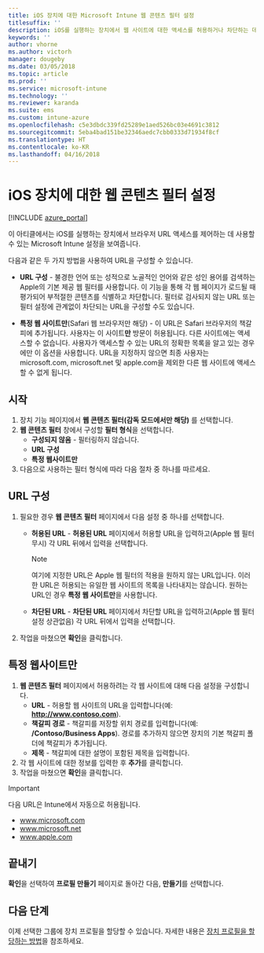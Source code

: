 ```yaml
---
title: iOS 장치에 대한 Microsoft Intune 웹 콘텐츠 필터 설정
titlesuffix: ''
description: iOS를 실행하는 장치에서 웹 사이트에 대한 액세스를 허용하거나 차단하는 데 사용할 수 있는 Microsoft Intune 설정을 알아봅니다.
keywords: ''
author: vhorne
ms.author: victorh
manager: dougeby
ms.date: 03/05/2018
ms.topic: article
ms.prod: ''
ms.service: microsoft-intune
ms.technology: ''
ms.reviewer: karanda
ms.suite: ems
ms.custom: intune-azure
ms.openlocfilehash: c5e3dbdc339fd25289e1aed526bc03e4691c3812
ms.sourcegitcommit: 5eba4bad151be32346aedc7cbb0333d71934f8cf
ms.translationtype: HT
ms.contentlocale: ko-KR
ms.lasthandoff: 04/16/2018
---
```

# <a name="web-content-filter-settings-for-ios-devices"></a>iOS 장치에 대한 웹 콘텐츠 필터 설정

[!INCLUDE [azure_portal](./includes/azure_portal.md)]

이 아티클에서는 iOS를 실행하는 장치에서 브라우저 URL 액세스를 제어하는 데 사용할 수 있는 Microsoft Intune 설정을 보여줍니다.

다음과 같은 두 가지 방법을 사용하여 URL을 구성할 수 있습니다.

- **URL 구성** - 불경한 언어 또는 성적으로 노골적인 언어와 같은 성인 용어를 검색하는 Apple의 기본 제공 웹 필터를 사용합니다. 이 기능을 통해 각 웹 페이지가 로드될 때 평가되어 부적절한 콘텐츠를 식별하고 차단합니다. 필터로 검사되지 않는 URL 또는 필터 설정에 관계없이 차단되는 URL을 구성할 수도 있습니다.

- **특정 웹 사이트만**(Safari 웹 브라우저만 해당) - 이 URL은 Safari 브라우저의 책갈피에 추가됩니다. 사용자는 이 사이트**만** 방문이 허용됩니다. 다른 사이트에는 액세스할 수 없습니다. 사용자가 액세스할 수 있는 URL의 정확한 목록을 알고 있는 경우에만 이 옵션을 사용합니다.
URL을 지정하지 않으면 최종 사용자는 microsoft.com, microsoft.net 및 apple.com을 제외한 다른 웹 사이트에 액세스할 수 없게 됩니다.

## <a name="get-started"></a>시작

1. 장치 기능 페이지에서 **웹 콘텐츠 필터(감독 모드에서만 해당)** 를 선택합니다.
2. **웹 콘텐츠 필터** 창에서 구성할 **필터 형식**을 선택합니다.
    - **구성되지 않음** - 필터링하지 않습니다.
    - **URL 구성**
    - **특정 웹사이트만**
3. 다음으로 사용하는 필터 형식에 따라 다음 절차 중 하나를 따르세요.


## <a name="configure-urls"></a>URL 구성

1. 필요한 경우 **웹 콘텐츠 필터** 페이지에서 다음 설정 중 하나를 선택합니다.
   - **허용된 URL** - **허용된 URL** 페이지에서 허용할 URL을 입력하고(Apple 웹 필터 무시) 각 URL 뒤에서 입력을 선택합니다.
     > [!NOTE]
     > 여기에 지정한 URL은 Apple 웹 필터의 적용을 원하지 않는 URL입니다. 이러한 URL은 허용되는 유일한 웹 사이트의 목록을 나타내지는 않습니다. 원하는 URL인 경우 **특정 웹 사이트만**을 사용합니다.

   - **차단된 URL** - **차단된 URL** 페이지에서 차단할 URL을 입력하고(Apple 웹 필터 설정 상관없음) 각 URL 뒤에서 입력을 선택합니다.
2. 작업을 마쳤으면 **확인**을 클릭합니다.


## <a name="specific-websites-only"></a>특정 웹사이트만

1. **웹 콘텐츠 필터** 페이지에서 허용하려는 각 웹 사이트에 대해 다음 설정을 구성합니다.
    - **URL** - 허용할 웹 사이트의 URL을 입력합니다(예: **http://www.contoso.com**).
    - **책갈피 경로** - 책갈피를 저장할 위치 경로를 입력합니다(예: **/Contoso/Business Apps**). 경로를 추가하지 않으면 장치의 기본 책갈피 폴더에 책갈피가 추가됩니다.
    - **제목** - 책갈피에 대한 설명이 포함된 제목을 입력합니다.
2. 각 웹 사이트에 대한 정보를 입력한 후 **추가**를 클릭합니다.
3. 작업을 마쳤으면 **확인**을 클릭합니다.

> [!IMPORTANT]
> 다음 URL은 Intune에서 자동으로 허용됩니다.
> - www.microsoft.com
> - www.microsoft.net
> - www.apple.com

## <a name="finish-up"></a>끝내기

**확인**을 선택하여 **프로필 만들기** 페이지로 돌아간 다음, **만들기**를 선택합니다.

## <a name="next-steps"></a>다음 단계

이제 선택한 그룹에 장치 프로필을 할당할 수 있습니다. 자세한 내용은 [장치 프로필을 할당하는 방법](device-profile-assign.md)을 참조하세요.
